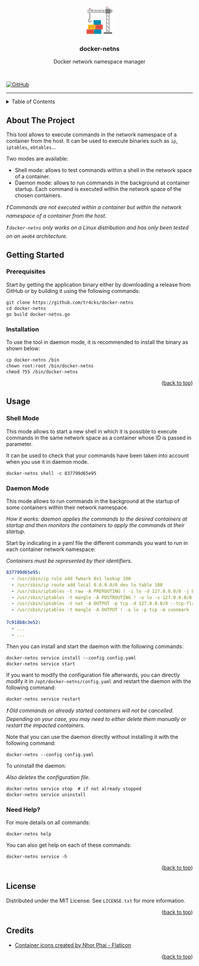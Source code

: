 <!-- Improved compatibility of back to top link: See: https://github.com/othneildrew/Best-README-Template/pull/73 -->
<a name="readme-top"></a>



<!-- PROJECT LOGO -->
<br />
<div align="center">
  <a href="https://github.com/tr4cks/docker-netns">
    <img src="assets/logo.png" alt="Logo" width="80" height="80">
  </a>

  <h3 align="center">docker-netns</h3>

  <p align="center">
    Docker network namespace manager
  </p>
</div>

<br />

[![GitHub](https://img.shields.io/github/license/tr4cks/docker-netns)](https://github.com/tr4cks/docker-netns/blob/main/LICENSE)

---



<!-- TABLE OF CONTENTS -->
<details>
  <summary>Table of Contents</summary>
  <ol>
    <li><a href="#about-the-project">About The Project</a></li>
    <li>
      <a href="#getting-started">Getting Started</a>
      <ul>
        <li><a href="#prerequisites">Prerequisites</a></li>
        <li><a href="#installation">Installation</a></li>
      </ul>
    </li>
    <li>
      <a href="#usage">Usage</a>
      <ul>
        <li><a href="#shell-mode">Shell Mode</a></li>
        <li><a href="#daemon-mode">Daemon Mode</a></li>
        <li><a href="#need-help">Need Help?</a></li>
      </ul>
    </li>
    <li><a href="#license">License</a></li>
    <li><a href="#credits">Credits</a></li>
  </ol>
</details>



<!-- ABOUT THE PROJECT -->
## About The Project

This tool allows to execute commands in the network namespace of a container from the host. It can be used to execute binaries such as `ip`, `iptables`, `ebtables`...

Two modes are available:
- Shell mode: allows to test commands within a shell in the network space of a container.
- Daemon mode: allows to run commands in the background at container startup. Each command is executed within the network space of the chosen containers.

*❗️ Commands are not executed within a container but within the network namespace of a container from the host.*

*❗️ `docker-netns` only works on a Linux distribution and has only been tested on an `amd64` architecture.*



<!-- GETTING STARTED -->
## Getting Started

### Prerequisites

Start by getting the application binary either by downloading a release from GitHub or by building it using the following commands:

```shell
git clone https://github.com/tr4cks/docker-netns
cd docker-netns
go build docker-netns.go
```

### Installation

To use the tool in daemon mode, it is recommended to install the binary as shown below:

```shell
cp docker-netns /bin
chown root:root /bin/docker-netns
chmod 755 /bin/docker-netns
```

<p align="right">(<a href="#readme-top">back to top</a>)</p>



<!-- USAGE EXAMPLES -->
## Usage

### Shell Mode

This mode allows to start a new shell in which it is possible to execute commands in the same network space as a container whose ID is passed in parameter.

It can be used to check that your commands have been taken into account when you use it in daemon mode.

```shell
docker-netns shell -c 837799d65e95
```

### Daemon Mode

This mode allows to run commands in the background at the startup of some containers within their network namespace.

*How it works: daemon applies the commands to the desired containers at startup and then monitors the containers to apply the commands at their startup.*

Start by indicating in a yaml file the different commands you want to run in each container network namespace:

*Containers must be represented by their identifiers.*

```yaml
837799d65e95:
  - /usr/sbin/ip rule add fwmark 0x1 lookup 100
  - /usr/sbin/ip route add local 0.0.0.0/0 dev lo table 100 
  - /usr/sbin/iptables -t raw -A PREROUTING ! -i lo -d 127.0.0.0/8 -j DROP
  - /usr/sbin/iptables -t mangle -A POSTROUTING ! -o lo -s 127.0.0.0/8 -j DROP
  - /usr/sbin/iptables -t nat -A OUTPUT -p tcp -d 127.0.0.0/8 --tcp-flags FIN,SYN,RST,ACK SYN -j CONNMARK --set-xmark 0x01/0x0f
  - /usr/sbin/iptables -t mangle -A OUTPUT ! -o lo -p tcp -m connmark --mark 0x01/0x0f -j CONNMARK --restore-mark --mask 0x0f 

7c918b8c3e52:
  - ...
  - ...
```

Then you can install and start the daemon with the following commands:

 ```shell
 docker-netns service install --config config.yaml
 docker-netns service start
 ```

If you want to modify the configuration file afterwards, you can directly modify it in `/opt/docker-netns/config.yaml` and restart the daemon with the following command:

```shell
docker-netns service restart
```

*❗️ Old commands on already started containers will not be cancelled. Depending on your case, you may need to either delete them manually or restart the impacted containers.*

Note that you can use the daemon directly without installing it with the following command:

```shell
docker-netns --config config.yaml
```

To uninstall the daemon:

*Also deletes the configuration file.*

```shell
docker-netns service stop  # if not already stopped
docker-netns service uninstall
```

### Need Help?

For more details on all commands:

```shell
docker-netns help
```

You can also get help on each of these commands:

```shell
docker-netns service -h
```

<p align="right">(<a href="#readme-top">back to top</a>)</p>



<!-- LICENSE -->
## License

Distributed under the MIT License. See `LICENSE.txt` for more information.

<p align="right">(<a href="#readme-top">back to top</a>)</p>



<!-- CREDITS -->
## Credits

* [Container icons created by Nhor Phai - Flaticon](https://www.flaticon.com/free-icons/container)

<p align="right">(<a href="#readme-top">back to top</a>)</p>
